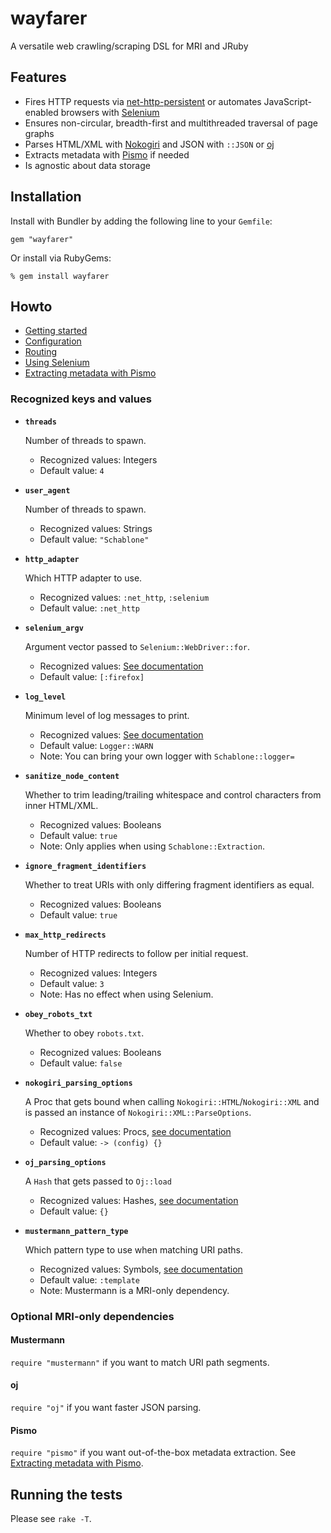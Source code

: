 # wayfarer
A versatile web crawling/scraping DSL for MRI and JRuby

## Features
* Fires HTTP requests via [net-http-persistent](https://github.com/drbrain/net-http-persistent) or automates JavaScript-enabled browsers with [Selenium](https://github.com/seleniumhq/selenium)
* Ensures non-circular, breadth-first and multithreaded traversal of page graphs
* Parses HTML/XML with [Nokogiri](http://nokogiri.org) and JSON with `::JSON` or [oj](https://github.com/ohler55/oj)
* Extracts metadata with [Pismo](https://github.com/peterc/pismo) if needed
* Is agnostic about data storage

## Installation
Install with Bundler by adding the following line to your `Gemfile`:

```
gem "wayfarer"
```
Or install via RubyGems:

```
% gem install wayfarer
```

## Howto
* [Getting started](howto/GETTING_STARTED.md)
* [Configuration]()
* [Routing]()
* [Using Selenium]()
* [Extracting metadata with Pismo]()


### Recognized keys and values
* __`threads`__

	Number of threads to spawn.
	* Recognized values: Integers
	* Default value: `4`

* __`user_agent`__

	Number of threads to spawn.
	* Recognized values: Strings
	* Default value: `"Schablone"`

* __`http_adapter`__

	Which HTTP adapter to use.
	* Recognized values: `:net_http`, `:selenium`
	* Default value: `:net_http`

* __`selenium_argv`__

	Argument vector passed to `Selenium::WebDriver::for`.
	* Recognized values: [See documentation](http://ruby-doc.org/stdlib-2.1.0/libdoc/logger/rdoc/Logger.html)
	* Default value: `[:firefox]`

* __`log_level`__

	Minimum level of log messages to print.
	* Recognized values: [See documentation](http://ruby-doc.org/stdlib-2.1.0/libdoc/logger/rdoc/Logger.html)
	* Default value: `Logger::WARN`
	* Note: You can bring your own logger with `Schablone::logger=`

* __`sanitize_node_content`__

	Whether to trim leading/trailing whitespace and control characters from inner HTML/XML.
	* Recognized values: Booleans
	* Default value: `true`
	* Note: Only applies when using `Schablone::Extraction`.

* __`ignore_fragment_identifiers`__

	Whether to treat URIs with only differing fragment identifiers as equal.
	* Recognized values: Booleans
	* Default value: `true`

* __`max_http_redirects`__

	Number of HTTP redirects to follow per initial request.
	* Recognized values: Integers
	* Default value: `3`
	* Note: Has no effect when using Selenium.

* __`obey_robots_txt`__

	Whether to obey `robots.txt`.
	* Recognized values: Booleans
	* Default value: `false`

* __`nokogiri_parsing_options`__

	A Proc that gets bound when calling `Nokogiri::HTML`/`Nokogiri::XML` and is passed an instance of `Nokogiri::XML::ParseOptions`.
	* Recognized values: Procs, [see documentation](http://www.rubydoc.info/github/sparklemotion/nokogiri/Nokogiri/XML/ParseOptions)
	* Default value: `-> (config) {}`
	
* __`oj_parsing_options`__

	A `Hash` that gets passed to `Oj::load`
	* Recognized values: Hashes, [see documentation](http://www.rubydoc.info/github/sparklemotion/nokogiri/Nokogiri/XML/ParseOptions)
	* Default value: `{}`

* __`mustermann_pattern_type`__

	Which pattern type to use when matching URI paths.
	* Recognized values: Symbols, [see documentation](https://github.com/rkh/mustermann#pattern-types)
	* Default value: `:template`
	* Note: Mustermann is a MRI-only dependency.

### Optional MRI-only dependencies
#### Mustermann
`require "mustermann"` if you want to match URI path segments.

#### oj
`require "oj"` if you want faster JSON parsing.

#### Pismo
`require "pismo"` if you want out-of-the-box metadata extraction. See [Extracting metadata with Pismo]().

## Running the tests
Please see `rake -T`.
